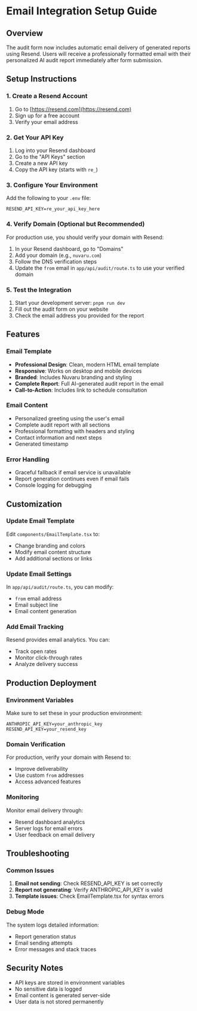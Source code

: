 # Email Integration Setup Guide

## Overview
The audit form now includes automatic email delivery of generated reports using Resend. Users will receive a professionally formatted email with their personalized AI audit report immediately after form submission.

## Setup Instructions

### 1. Create a Resend Account
1. Go to [https://resend.com](https://resend.com)
2. Sign up for a free account
3. Verify your email address

### 2. Get Your API Key
1. Log into your Resend dashboard
2. Go to the "API Keys" section
3. Create a new API key
4. Copy the API key (starts with `re_`)

### 3. Configure Your Environment
Add the following to your `.env` file:

```env
RESEND_API_KEY=re_your_api_key_here
```

### 4. Verify Domain (Optional but Recommended)
For production use, you should verify your domain with Resend:
1. In your Resend dashboard, go to "Domains"
2. Add your domain (e.g., `nuvaru.com`)
3. Follow the DNS verification steps
4. Update the `from` email in `app/api/audit/route.ts` to use your verified domain

### 5. Test the Integration
1. Start your development server: `pnpm run dev`
2. Fill out the audit form on your website
3. Check the email address you provided for the report

## Features

### Email Template
- **Professional Design**: Clean, modern HTML email template
- **Responsive**: Works on desktop and mobile devices
- **Branded**: Includes Nuvaru branding and styling
- **Complete Report**: Full AI-generated audit report in the email
- **Call-to-Action**: Includes link to schedule consultation

### Email Content
- Personalized greeting using the user's email
- Complete audit report with all sections
- Professional formatting with headers and styling
- Contact information and next steps
- Generated timestamp

### Error Handling
- Graceful fallback if email service is unavailable
- Report generation continues even if email fails
- Console logging for debugging

## Customization

### Update Email Template
Edit `components/EmailTemplate.tsx` to:
- Change branding and colors
- Modify email content structure
- Add additional sections or links

### Update Email Settings
In `app/api/audit/route.ts`, you can modify:
- `from` email address
- Email subject line
- Email content generation

### Add Email Tracking
Resend provides email analytics. You can:
- Track open rates
- Monitor click-through rates
- Analyze delivery success

## Production Deployment

### Environment Variables
Make sure to set these in your production environment:
```env
ANTHROPIC_API_KEY=your_anthropic_key
RESEND_API_KEY=your_resend_key
```

### Domain Verification
For production, verify your domain with Resend to:
- Improve deliverability
- Use custom `from` addresses
- Access advanced features

### Monitoring
Monitor email delivery through:
- Resend dashboard analytics
- Server logs for email errors
- User feedback on email delivery

## Troubleshooting

### Common Issues
1. **Email not sending**: Check RESEND_API_KEY is set correctly
2. **Report not generating**: Verify ANTHROPIC_API_KEY is valid
3. **Template issues**: Check EmailTemplate.tsx for syntax errors

### Debug Mode
The system logs detailed information:
- Report generation status
- Email sending attempts
- Error messages and stack traces

## Security Notes
- API keys are stored in environment variables
- No sensitive data is logged
- Email content is generated server-side
- User data is not stored permanently 